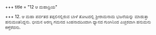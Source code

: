 +++
title = "12 ಆ ಮಹಾದ್ರಿಯ"

+++
12. ಆ ಮಹಾ ಪರ್ವತದ ತಪ್ಪಲಿನಲ್ಲಿರುವ ಬಾಳೆ ತೋಟದಲ್ಲಿ ಶ್ರೀರಾಮನಾಮ ಭಜನೆಯನ್ನು ಮಾಡುತ್ತಾ ಹನುಮಂತನಿದ್ದನು. ಭೀಮನ ಅರಣ್ಯ ಗಮನದ ಸಿಂಹನಾದದಿಂದಾಗಿ ಧ್ಯಾನದ ಗುಂಗಿನಿಂದ ಎಚ್ಚರವಾಗಿ ಹನುಮನು ಕಣ್ತೆರೆದನು.